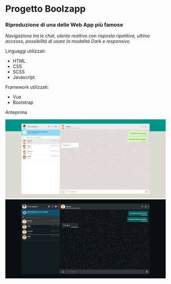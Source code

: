 <h1>Progetto Boolzapp</h1>
<h3>Riproduzione di una delle Web App più famose</h3>
<p><em>Navigazione tra le chat, utente reattivo con risposta ripetitiva, ultimo accesso, possibilità di usare la modalità Dark e responsivo.</em></p>

Linguaggi utilizzati:

<p>
<ul>
<li>HTML</li>
<li>CSS</li>
<li>SCSS</li>
<li>Javascript</li>
</ul>
</p>

Framework utilizzati:

<p>
<ul>
<li>Vue</li>
<li>Bootstrap</li>
</ul>
</p>

Anteprima

<img src="OLD/img/Boollzapp Chiaro.png">
<img src="OLD/img/Boolzap Scuro.png">
